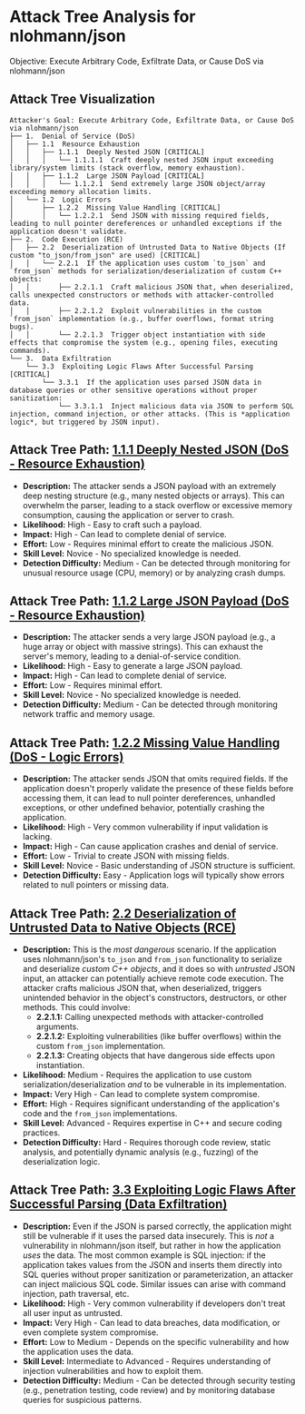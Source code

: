 # Attack Tree Analysis for nlohmann/json

Objective: Execute Arbitrary Code, Exfiltrate Data, or Cause DoS via nlohmann/json

## Attack Tree Visualization

```
Attacker's Goal: Execute Arbitrary Code, Exfiltrate Data, or Cause DoS via nlohmann/json
├── 1.  Denial of Service (DoS)
│   ├── 1.1  Resource Exhaustion
│   │   ├── 1.1.1  Deeply Nested JSON [CRITICAL]
│   │   │   └── 1.1.1.1  Craft deeply nested JSON input exceeding library/system limits (stack overflow, memory exhaustion).
│   │   ├── 1.1.2  Large JSON Payload [CRITICAL]
│   │   │   └── 1.1.2.1  Send extremely large JSON object/array exceeding memory allocation limits.
│   └── 1.2  Logic Errors
│       ├── 1.2.2  Missing Value Handling [CRITICAL]
│       │   └── 1.2.2.1  Send JSON with missing required fields, leading to null pointer dereferences or unhandled exceptions if the application doesn't validate.
├── 2.  Code Execution (RCE)
│   ├── 2.2  Deserialization of Untrusted Data to Native Objects (If custom "to_json/from_json" are used) [CRITICAL]
│   │   └── 2.2.1  If the application uses custom `to_json` and `from_json` methods for serialization/deserialization of custom C++ objects:
│   │       ├── 2.2.1.1  Craft malicious JSON that, when deserialized, calls unexpected constructors or methods with attacker-controlled data.
│   │       ├── 2.2.1.2  Exploit vulnerabilities in the custom `from_json` implementation (e.g., buffer overflows, format string bugs).
│   │       └── 2.2.1.3  Trigger object instantiation with side effects that compromise the system (e.g., opening files, executing commands).
└── 3.  Data Exfiltration
    └── 3.3  Exploiting Logic Flaws After Successful Parsing [CRITICAL]
        └── 3.3.1  If the application uses parsed JSON data in database queries or other sensitive operations without proper sanitization:
            └── 3.3.1.1  Inject malicious data via JSON to perform SQL injection, command injection, or other attacks. (This is *application logic*, but triggered by JSON input).
```

## Attack Tree Path: [1.1.1 Deeply Nested JSON (DoS - Resource Exhaustion)](./attack_tree_paths/1_1_1_deeply_nested_json__dos_-_resource_exhaustion_.md)

*   **Description:**  The attacker sends a JSON payload with an extremely deep nesting structure (e.g., many nested objects or arrays).  This can overwhelm the parser, leading to a stack overflow or excessive memory consumption, causing the application or server to crash.
*   **Likelihood:** High - Easy to craft such a payload.
*   **Impact:** High - Can lead to complete denial of service.
*   **Effort:** Low - Requires minimal effort to create the malicious JSON.
*   **Skill Level:** Novice - No specialized knowledge is needed.
*   **Detection Difficulty:** Medium - Can be detected through monitoring for unusual resource usage (CPU, memory) or by analyzing crash dumps.

## Attack Tree Path: [1.1.2 Large JSON Payload (DoS - Resource Exhaustion)](./attack_tree_paths/1_1_2_large_json_payload__dos_-_resource_exhaustion_.md)

*   **Description:** The attacker sends a very large JSON payload (e.g., a huge array or object with massive strings).  This can exhaust the server's memory, leading to a denial-of-service condition.
*   **Likelihood:** High - Easy to generate a large JSON payload.
*   **Impact:** High - Can lead to complete denial of service.
*   **Effort:** Low - Requires minimal effort.
*   **Skill Level:** Novice - No specialized knowledge is needed.
*   **Detection Difficulty:** Medium - Can be detected through monitoring network traffic and memory usage.

## Attack Tree Path: [1.2.2 Missing Value Handling (DoS - Logic Errors)](./attack_tree_paths/1_2_2_missing_value_handling__dos_-_logic_errors_.md)

*   **Description:** The attacker sends JSON that omits required fields. If the application doesn't properly validate the presence of these fields before accessing them, it can lead to null pointer dereferences, unhandled exceptions, or other undefined behavior, potentially crashing the application.
*   **Likelihood:** High - Very common vulnerability if input validation is lacking.
*   **Impact:** High - Can cause application crashes and denial of service.
*   **Effort:** Low - Trivial to create JSON with missing fields.
*   **Skill Level:** Novice - Basic understanding of JSON structure is sufficient.
*   **Detection Difficulty:** Easy - Application logs will typically show errors related to null pointers or missing data.

## Attack Tree Path: [2.2 Deserialization of Untrusted Data to Native Objects (RCE)](./attack_tree_paths/2_2_deserialization_of_untrusted_data_to_native_objects__rce_.md)

*   **Description:**  This is the *most dangerous* scenario. If the application uses nlohmann/json's `to_json` and `from_json` functionality to serialize and deserialize *custom C++ objects*, and it does so with *untrusted* JSON input, an attacker can potentially achieve remote code execution.  The attacker crafts malicious JSON that, when deserialized, triggers unintended behavior in the object's constructors, destructors, or other methods. This could involve:
    *   **2.2.1.1:** Calling unexpected methods with attacker-controlled arguments.
    *   **2.2.1.2:** Exploiting vulnerabilities (like buffer overflows) within the custom `from_json` implementation.
    *   **2.2.1.3:** Creating objects that have dangerous side effects upon instantiation.
*   **Likelihood:** Medium - Requires the application to use custom serialization/deserialization *and* to be vulnerable in its implementation.
*   **Impact:** Very High - Can lead to complete system compromise.
*   **Effort:** High - Requires significant understanding of the application's code and the `from_json` implementations.
*   **Skill Level:** Advanced - Requires expertise in C++ and secure coding practices.
*   **Detection Difficulty:** Hard - Requires thorough code review, static analysis, and potentially dynamic analysis (e.g., fuzzing) of the deserialization logic.

## Attack Tree Path: [3.3 Exploiting Logic Flaws After Successful Parsing (Data Exfiltration)](./attack_tree_paths/3_3_exploiting_logic_flaws_after_successful_parsing__data_exfiltration_.md)

*   **Description:** Even if the JSON is parsed correctly, the application might still be vulnerable if it uses the parsed data insecurely.  This is *not* a vulnerability in nlohmann/json itself, but rather in how the application *uses* the data.  The most common example is SQL injection: if the application takes values from the JSON and inserts them directly into SQL queries without proper sanitization or parameterization, an attacker can inject malicious SQL code.  Similar issues can arise with command injection, path traversal, etc.
*   **Likelihood:** High - Very common vulnerability if developers don't treat all user input as untrusted.
*   **Impact:** Very High - Can lead to data breaches, data modification, or even complete system compromise.
*   **Effort:** Low to Medium - Depends on the specific vulnerability and how the application uses the data.
*   **Skill Level:** Intermediate to Advanced - Requires understanding of injection vulnerabilities and how to exploit them.
*   **Detection Difficulty:** Medium - Can be detected through security testing (e.g., penetration testing, code review) and by monitoring database queries for suspicious patterns.

